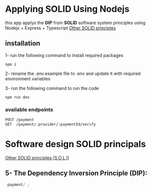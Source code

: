 # Applying SOLID Using Nodejs

this app applys the **DIP**  from **SOLID** software system principles using Nodejs +  Express  +  Typescript
[Other SOLID principles](https://github.com/Abdofcih/refactoring-code/tree/main/SOLID%20principles)


## installation

1- run the following command to install required packages
```shell
npm i
```
2- rename the .env.example file to .env and update it with required environment variables


3- run the following command to run the code

```shell
npm run dev 
```
### available endpoints


```rest
POST /payment
GET  /payment/:provider/:paymentId/verify
```
# Software design SOLID principals

  [Other SOLID principles (S,O,L,I)](https://github.com/Abdofcih/refactoring-code/tree/main/SOLID%20principles)

## 5- The Dependency Inversion Principle (DIP):
```ts
 payment/ ;
```
